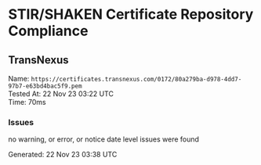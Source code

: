 # STIR/SHAKEN Certificate Repository Compliance

## TransNexus

Name: `https://certificates.transnexus.com/0172/80a279ba-d978-4dd7-97b7-e63bd4bac5f9.pem`\
Tested At: 22 Nov 23 03:22 UTC\
Time: 70ms

### Issues

no warning, or error, or notice date level issues were found

Generated: 22 Nov 23 03:38 UTC